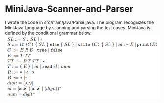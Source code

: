 # MiniJava-Scanner-and-Parser
 I wrote the code in src/main/java/Parse.java. The program recognizes the MiniJava Language by scanning and parsing the test cases. MiniJava is defined by the conditional grammar below.
 ![Grammar](img/grammar.png)
